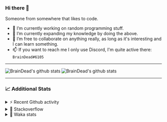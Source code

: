 ### Hi there 👋

Someone from somewhere that likes to code.

- 🔭 I’m currently working on random programming stuff.
- 🌱 I’m currently expanding my knowledge by doing the above.
- 👯 I’m free to collaborate on anything really, as long as it's interesting and I can learn something.
- 📫 If you want to reach me I only use Discord, I'm quite active there: `BrainDead#6105`
<hr>


<img alt="BrainDead's github stats" align="left" src="https://github-readme-stats.vercel.app/api?username=albertopoljak&count_private=true&show_icons=true&theme=radical&hide_border=true"/>
<img alt="BrainDead's github stats" align="left" src="https://github-readme-stats.vercel.app/api/top-langs/?username=albertopoljak&layout=compact&theme=radical&hide_border=true&card_width=250"/>
<br clear="left"/>

<hr>

### 📈 Additional Stats

<details>
  <summary>⚡ Recent Github activity</summary>
  <br/>

  <!--START_SECTION:activity-->
1. 💪 Opened PR [#17](https://github.com/domagojpa/oib-validation/pull/17) in [domagojpa/oib-validation](https://github.com/domagojpa/oib-validation)
2. 🎉 Merged PR [#2](https://github.com/albertopoljak/orindance.party/pull/2) in [albertopoljak/orindance.party](https://github.com/albertopoljak/orindance.party)
3. 🎉 Merged PR [#1](https://github.com/albertopoljak/orindance.party/pull/1) in [albertopoljak/orindance.party](https://github.com/albertopoljak/orindance.party)
4. ❗️ Closed issue [#22](https://github.com/albertopoljak/Licensy/issues/22) in [albertopoljak/Licensy](https://github.com/albertopoljak/Licensy)
5. 🗣 Commented on [#22](https://github.com/albertopoljak/Licensy/issues/22) in [albertopoljak/Licensy](https://github.com/albertopoljak/Licensy)
  <!--END_SECTION:activity-->
</details>

<details>
  <summary>👀 Stackoverflow</summary>

  [![Omid Nikrah StackOverflow](https://github-readme-stackoverflow.vercel.app/?userID=11311072&theme=dark)](https://stackoverflow.com/users/11311072/braindead)

</details>

<details>
  <summary>🤖 Waka stats</summary>
  <br/>

  <!--START_SECTION:waka-->
![Profile Views](http://img.shields.io/badge/Profile%20Views-84-blue)

![Lines of code](https://img.shields.io/badge/From%20Hello%20World%20I%27ve%20Written-87676%20lines%20of%20code-blue)

**🐱 My Github Data** 

> 🏆 486 Contributions in the Year 2021
 > 
> 📦 148.6 kB Used in Github's Storage 
 > 
> 💼 Opted to Hire
 > 
> 📜 32 Public Repositories 
 > 
> 🔑 8 Private Repositories  
 > 
**I'm an Early 🐤** 

```text
🌞 Morning    107 commits    ████░░░░░░░░░░░░░░░░░░░░░   16.74% 
🌆 Daytime    227 commits    █████████░░░░░░░░░░░░░░░░   35.52% 
🌃 Evening    207 commits    ████████░░░░░░░░░░░░░░░░░   32.39% 
🌙 Night      98 commits     ███░░░░░░░░░░░░░░░░░░░░░░   15.34%

```
📅 **I'm Most Productive on Tuesday** 

```text
Monday       112 commits    ████░░░░░░░░░░░░░░░░░░░░░   17.53% 
Tuesday      120 commits    ████░░░░░░░░░░░░░░░░░░░░░   18.78% 
Wednesday    106 commits    ████░░░░░░░░░░░░░░░░░░░░░   16.59% 
Thursday     95 commits     ███░░░░░░░░░░░░░░░░░░░░░░   14.87% 
Friday       73 commits     ██░░░░░░░░░░░░░░░░░░░░░░░   11.42% 
Saturday     55 commits     ██░░░░░░░░░░░░░░░░░░░░░░░   8.61% 
Sunday       78 commits     ███░░░░░░░░░░░░░░░░░░░░░░   12.21%

```


📊 **This Week I Spent My Time On** 

```text
💬 Programming Languages: 
Python                   4 hrs 27 mins       ██████████░░░░░░░░░░░░░░░   41.83% 
XML                      3 hrs 35 mins       ████████░░░░░░░░░░░░░░░░░   33.72% 
Markdown                 50 mins             ██░░░░░░░░░░░░░░░░░░░░░░░   7.97% 
YAML                     43 mins             █░░░░░░░░░░░░░░░░░░░░░░░░   6.88% 
Other                    38 mins             █░░░░░░░░░░░░░░░░░░░░░░░░   6.11%

🐱‍💻 Projects: 
odoo_14_fresh            8 hrs 38 mins       ████████████████████░░░░░   81.26% 
albertopoljak            1 hr 46 mins        ████░░░░░░░░░░░░░░░░░░░░░   16.71% 
future-gadget-188        12 mins             ░░░░░░░░░░░░░░░░░░░░░░░░░   1.89% 
Unknown Project          0 secs              ░░░░░░░░░░░░░░░░░░░░░░░░░   0.08% 
eSustavi                 0 secs              ░░░░░░░░░░░░░░░░░░░░░░░░░   0.06%

💻 Operating System: 
Linux                    8 hrs 39 mins       ████████████████████░░░░░   81.32% 
Windows                  1 hr 59 mins        ████░░░░░░░░░░░░░░░░░░░░░   18.68%

```

**I Mostly Code in Python** 

```text
Python                   26 repos            ███████████████████░░░░░░   78.79% 
Java                     4 repos             ███░░░░░░░░░░░░░░░░░░░░░░   12.12% 
TypeScript               1 repo              ░░░░░░░░░░░░░░░░░░░░░░░░░   3.03% 
JavaScript               1 repo              ░░░░░░░░░░░░░░░░░░░░░░░░░   3.03% 
HTML                     1 repo              ░░░░░░░░░░░░░░░░░░░░░░░░░   3.03%

```



 Last Updated on 20/09/2021
<!--END_SECTION:waka-->
</details>
